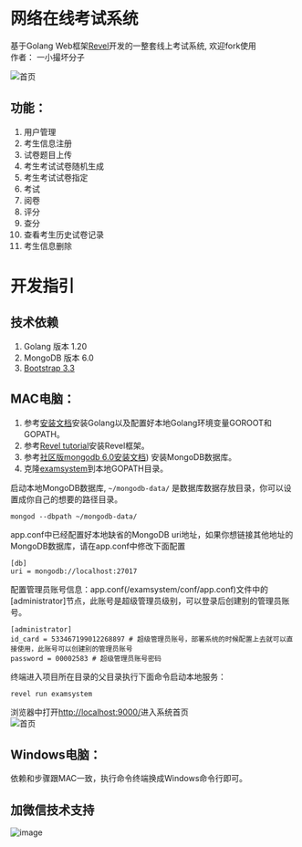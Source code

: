# 网络在线考试系统

基于Golang Web框架[Revel](https://revel.github.io/)开发的一整套线上考试系统, 欢迎fork使用\
作者： 一小撮坏分子

![首页](images/admin-examee-info.jpg)

## 功能：

1. 用户管理
2. 考生信息注册
3. 试卷题目上传
4. 考生考试试卷随机生成
5. 考生考试试卷指定
6. 考试
7. 阅卷
8. 评分
9. 查分
10. 查看考生历史试卷记录
11. 考生信息删除

# 开发指引

## 技术依赖

1. Golang 版本 1.20
2. MongoDB 版本 6.0
3. [Bootstrap 3.3](https://getbootstrap.com/docs/3.3/)

## MAC电脑：

1. 参考[安装文档](https://go.dev/doc/install)安装Golang以及配置好本地Golang环境变量GOROOT和GOPATH。
2. 参考[Revel tutorial](https://revel.github.io/tutorial/gettingstarted.html)安装Revel框架。 
3. 参考[社区版mongodb 6.0安装文档](https://www.mongodb.com/docs/manual/tutorial/install-mongodb-on-os-x/#installing-mongodb-6.0-edition-edition))
安装MongoDB数据库。
4. 克隆[examsystem](https://github.com/YiXiaoCuoHuaiFenZi/examsystem)到本地GOPATH目录。

启动本地MongoDB数据库, `~/mongodb-data/` 是数据库数据存放目录，你可以设置成你自己的想要的路径目录。

```shell
mongod --dbpath ~/mongodb-data/
```

app.conf中已经配置好本地缺省的MongoDB uri地址，如果你想链接其他地址的MongoDB数据库，请在app.conf中修改下面配置

```shell
[db] 
uri = mongodb://localhost:27017
```

配置管理员账号信息：app.conf(/examsystem/conf/app.conf)文件中的[administrator]节点，此账号是超级管理员级别，可以登录后创建别的管理员账号。

```shell
[administrator]
id_card = 533467199012268897 # 超级管理员账号，部署系统的时候配置上去就可以直接使用，此账号可以创建别的管理员账号
password = 00002583 # 超级管理员账号密码
```

终端进入项目所在目录的父目录执行下面命令启动本地服务：

```shell
revel run examsystem
```

浏览器中打开[http://localhost:9000/](http://localhost:9000/)进入系统首页\
![首页](images/index_page.png)

## Windows电脑：

依赖和步骤跟MAC一致，执行命令终端换成Windows命令行即可。

## 加微信技术支持
![image](https://github.com/YiXiaoCuoHuaiFenZi/examsystem/assets/33883485/ba578fe5-a843-4829-bda4-9b476475b050)

